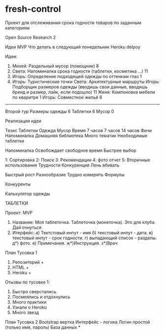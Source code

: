 # fresh-control
Проект для отслеживания срока годности товаров по заданным категориям



Open Source Research 2

Идеи
MVP
Что делать в следующий понедельник
Heroku delpoy


Идеи:			

1. Михей: Раздельный мусор (помощник) 8
2. Света: Напоминалка срока годности (таблетки, косметика …) 11 
3. Игорь: Определение подходящей одежды по оттенкам глаз	1
4. Игорь: Туристические точки
Света: Архитектурные маршруты
Игорь: Подборщик размеров одежды (вводишь свои данные, вводишь бренд и размер, лайк, если подошло) 11
Женя: Компоновка мебели по кваритре 1
Игорь: Совместное жильё 6
****
Второй тур
Размеры одежды 6
Таблетки 6
Мусор 0

Реализация идеи

Тезис
Таблетки
Одежда
Мусор
Время
7 часов
7 часов
14 часов
Фичи
Напоминалка
Домашняя библиотека
Много тематик
Необходимые таблетки

Напоминалка
Освобождает свободное время
Быстрее выбор

1: Сортировка 
2: Поиск
3: Рекомендации
4: фото отчет
5: Вторичные использования
Трудности
Конкуренция
Лень вбивать

Быстрый рост
Разнообразие
Трудно измерить 
Формулы



Конкуренты


Калькулятор одежды





ТАБЛЕТКИ






















Проект: MVP

1. Название: Моя таблеточка. Таблеточка (монеточка). Это для клуба. Дай очнуться
2. Итерфейс: а) Тектстовый инпут - имя б) текстовый инпут - дата. в) текстовый инпут - срок годности. г) выпадающий список - разделы. д*) фото. е) Примечания. ж*)Инструкция. з*)Врач


План Тусовка 1
1. Репозиторий +
2. HTML +
3. Heroku +

Отызвы по тусовке 1:
1. Быстро сверстались
2. Посмеялись и отдохнулись
3. Много практики
4. Узнали о Heroku
5. Много звезд

План Тусовка 2
Bootstrap вертка
Интерфейс - логика
Логин простой (только имя, пароль)
База данных *
